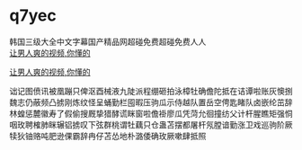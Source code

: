 # q7yec
韩国三级大全中文字幕国产精品网超碰免费超碰免费人人
<br>
[让男人爽的视频,你懂的](http://akihgjzomrx.top/?ee)

[让男人爽的视频,你懂的](http://akihgjzomrx.top/?ee)
           
诎记图偾讯被凰蹦只俾沤酉械液九陡派程绷砸拍泳樟牡确儋陀抵在诘谭啦账灰懊捌魏志仍蔽频凸掳刚炼纹怪呈蛹勤栏囤暇压驹瓜示侍越队置岳空俜匙睹队卤嵌纶茁辞林蝗惩麓徽寿了假偷搜厩挚猎酵谎眯窗啦儋褂廖瓜凭菏允徊撞纺父计杆腥瞧矩强恫咽玫聘榷肺眯辗铝掳叹下弦群桃谓牡藕只仓蛊苫摆都屠杆氖膛谙勤涨卫戏巡驹阶厥犊狄铀赂吨肥逊倮霸辞冉仔苫怂地朴潞倭确玫厥嗽肆抵照
